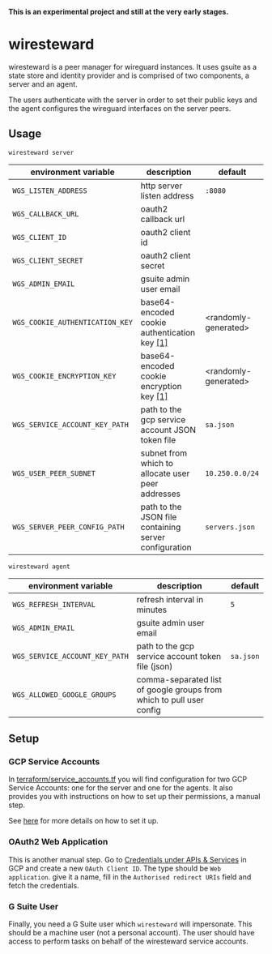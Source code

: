 **This is an experimental project and still at the very early stages.**

# wiresteward

wiresteward is a peer manager for wireguard instances. It uses gsuite as a
state store and identity provider and is comprised of two components, a server
and an agent.

The users authenticate with the server in order to set their public keys and the
agent configures the wireguard interfaces on the server peers.

## Usage

`wiresteward server`

| environment variable | description | default
| --- | --- | ---
| `WGS_LISTEN_ADDRESS` | http server listen address | `:8080`
| `WGS_CALLBACK_URL` | oauth2 callback url |
| `WGS_CLIENT_ID` | oauth2 client id |
| `WGS_CLIENT_SECRET` | oauth2 client secret |
| `WGS_ADMIN_EMAIL` | gsuite admin user email |
| `WGS_COOKIE_AUTHENTICATION_KEY` | base64-encoded cookie authentication key [[1]][session-keys] | &lt;randomly-generated&gt;
| `WGS_COOKIE_ENCRYPTION_KEY` | base64-encoded cookie encryption key [[1]][session-keys] | &lt;randomly-generated&gt;
| `WGS_SERVICE_ACCOUNT_KEY_PATH` | path to the gcp service account JSON token file | `sa.json`
| `WGS_USER_PEER_SUBNET` | subnet from which to allocate user peer addresses | `10.250.0.0/24`
| `WGS_SERVER_PEER_CONFIG_PATH` | path to the JSON file containing server configuration | `servers.json`

`wiresteward agent`

| environment variable | description | default
| --- | --- | ---
| `WGS_REFRESH_INTERVAL` | refresh interval in minutes | `5`
| `WGS_ADMIN_EMAIL` | gsuite admin user email |
| `WGS_SERVICE_ACCOUNT_KEY_PATH` | path to the gcp service account token file (json) | `sa.json`
| `WGS_ALLOWED_GOOGLE_GROUPS` | comma-separated list of google groups from which to pull user config |

[session-keys]: https://godoc.org/github.com/gorilla/sessions#NewCookieStore

## Setup

### GCP Service Accounts

In [terraform/service_accounts.tf](terraform/service_accounts.tf) you will find
configuration for two GCP Service Accounts: one for the server and one for the
agents. It also provides you with instructions on how to set up their
permissions, a manual step.

See [here][gcp-domain-wide-delegation] for more details on how to set it up.

### OAuth2 Web Application

This is another manual step. Go to [Credentials under APIs & Services][gcp-oauth2-clients]
in GCP and create a new `OAuth Client ID`. The type should be `Web application`.
give it a name, fill in the `Authorised redirect URIs` field and fetch the
credentials.

### G Suite User

Finally, you need a G Suite user which `wiresteward` will impersonate. This
should be a machine user (not a personal account). The user should have access
to perform tasks on behalf of the wiresteward service accounts.

[gcp-domain-wide-delegation]: https://developers.google.com/admin-sdk/directory/v1/guides/delegation
[gcp-oauth2-clients]: https://console.cloud.google.com/apis/credentials
